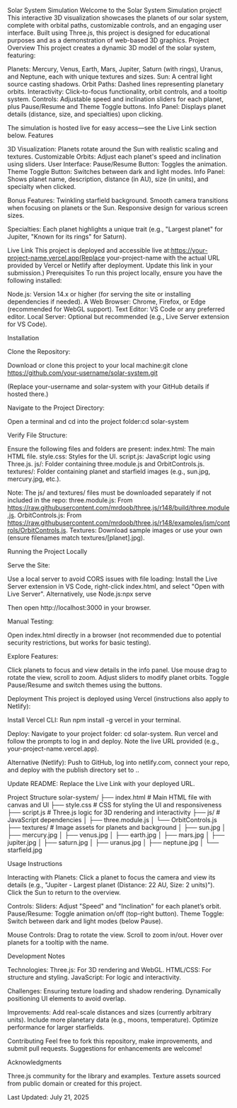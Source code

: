 Solar System Simulation
Welcome to the Solar System Simulation project! This interactive 3D visualization showcases the planets of our solar system, complete with orbital paths, customizable controls, and an engaging user interface. Built using Three.js, this project is designed for educational purposes and as a demonstration of web-based 3D graphics.
Project Overview
This project creates a dynamic 3D model of the solar system, featuring:

Planets: Mercury, Venus, Earth, Mars, Jupiter, Saturn (with rings), Uranus, and Neptune, each with unique textures and sizes.
Sun: A central light source casting shadows.
Orbit Paths: Dashed lines representing planetary orbits.
Interactivity: Click-to-focus functionality, orbit controls, and a tooltip system.
Controls: Adjustable speed and inclination sliders for each planet, plus Pause/Resume and Theme Toggle buttons.
Info Panel: Displays planet details (distance, size, and specialties) upon clicking.

The simulation is hosted live for easy access—see the Live Link section below.
Features

3D Visualization: Planets rotate around the Sun with realistic scaling and textures.
Customizable Orbits: Adjust each planet's speed and inclination using sliders.
User Interface:
Pause/Resume Button: Toggles the animation.
Theme Toggle Button: Switches between dark and light modes.
Info Panel: Shows planet name, description, distance (in AU), size (in units), and specialty when clicked.


Bonus Features:
Twinkling starfield background.
Smooth camera transitions when focusing on planets or the Sun.
Responsive design for various screen sizes.


Specialties: Each planet highlights a unique trait (e.g., "Largest planet" for Jupiter, "Known for its rings" for Saturn).

Live Link
This project is deployed and accessible live at:https://your-project-name.vercel.app(Replace your-project-name with the actual URL provided by Vercel or Netlify after deployment. Update this link in your submission.)
Prerequisites
To run this project locally, ensure you have the following installed:

Node.js: Version 14.x or higher (for serving the site or installing dependencies if needed).
A Web Browser: Chrome, Firefox, or Edge (recommended for WebGL support).
Text Editor: VS Code or any preferred editor.
Local Server: Optional but recommended (e.g., Live Server extension for VS Code).

Installation

Clone the Repository:

Download or clone this project to your local machine:git clone https://github.com/your-username/solar-system.git

(Replace your-username and solar-system with your GitHub details if hosted there.)


Navigate to the Project Directory:

Open a terminal and cd into the project folder:cd solar-system




Verify File Structure:

Ensure the following files and folders are present:
index.html: The main HTML file.
style.css: Styles for the UI.
script.js: JavaScript logic using Three.js.
js/: Folder containing three.module.js and OrbitControls.js.
textures/: Folder containing planet and starfield images (e.g., sun.jpg, mercury.jpg, etc.).


Note: The js/ and textures/ files must be downloaded separately if not included in the repo:
three.module.js: From https://raw.githubusercontent.com/mrdoob/three.js/r148/build/three.module.js.
OrbitControls.js: From https://raw.githubusercontent.com/mrdoob/three.js/r148/examples/jsm/controls/OrbitControls.js.
Textures: Download sample images or use your own (ensure filenames match textures/[planet].jpg).





Running the Project Locally

Serve the Site:

Use a local server to avoid CORS issues with file loading:
Install the Live Server extension in VS Code, right-click index.html, and select "Open with Live Server".
Alternatively, use Node.js:npx serve

Then open http://localhost:3000 in your browser.




Manual Testing:

Open index.html directly in a browser (not recommended due to potential security restrictions, but works for basic testing).


Explore Features:

Click planets to focus and view details in the info panel.
Use mouse drag to rotate the view, scroll to zoom.
Adjust sliders to modify planet orbits.
Toggle Pause/Resume and switch themes using the buttons.



Deployment
This project is deployed using Vercel (instructions also apply to Netlify):

Install Vercel CLI:
Run npm install -g vercel in your terminal.


Deploy:
Navigate to your project folder: cd solar-system.
Run vercel and follow the prompts to log in and deploy.
Note the live URL provided (e.g., your-project-name.vercel.app).


Alternative (Netlify):
Push to GitHub, log into netlify.com, connect your repo, and deploy with the publish directory set to ..


Update README: Replace the Live Link with your deployed URL.

Project Structure
solar-system/
├── index.html         # Main HTML file with canvas and UI
├── style.css          # CSS for styling the UI and responsiveness
├── script.js          # Three.js logic for 3D rendering and interactivity
├── js/                # JavaScript dependencies
│   ├── three.module.js
│   └── OrbitControls.js
├── textures/          # Image assets for planets and background
│   ├── sun.jpg
│   ├── mercury.jpg
│   ├── venus.jpg
│   ├── earth.jpg
│   ├── mars.jpg
│   ├── jupiter.jpg
│   ├── saturn.jpg
│   ├── uranus.jpg
│   ├── neptune.jpg
│   └── starfield.jpg

Usage Instructions

Interacting with Planets:
Click a planet to focus the camera and view its details (e.g., "Jupiter - Largest planet (Distance: 22 AU, Size: 2 units)").
Click the Sun to return to the overview.


Controls:
Sliders: Adjust "Speed" and "Inclination" for each planet’s orbit.
Pause/Resume: Toggle animation on/off (top-right button).
Theme Toggle: Switch between dark and light modes (below Pause).


Mouse Controls:
Drag to rotate the view.
Scroll to zoom in/out.
Hover over planets for a tooltip with the name.



Development Notes

Technologies:
Three.js: For 3D rendering and WebGL.
HTML/CSS: For structure and styling.
JavaScript: For logic and interactivity.


Challenges:
Ensuring texture loading and shadow rendering.
Dynamically positioning UI elements to avoid overlap.


Improvements:
Add real-scale distances and sizes (currently arbitrary units).
Include more planetary data (e.g., moons, temperature).
Optimize performance for larger starfields.



Contributing
Feel free to fork this repository, make improvements, and submit pull requests. Suggestions for enhancements are welcome!

Acknowledgments

Three.js community for the library and examples.
Texture assets sourced from public domain or created for this project.


Last Updated: July 21, 2025